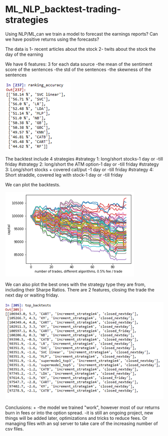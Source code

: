 # ML_NLP_backtest-trading-strategies



Using NLP/ML,can we train a model to forecast the earnings reports?
Can we have positive returns using the forecasts? 



The data is
1- recent articles about the stock
2- twits about the stock the day of the earning 


We have 6 features: 3 for each data source
-the mean of the sentiment score of the sentences
-the std of the sentences
-the skewness of the sentences


![](Images/accuracies_algorithms.png)



The backtest include 4 strategies 
#strategy 1: long/short stocks-1 day or -till friday
#strategy 2: long/short the ATM option-1 day or -till friday
#strategy 3: Long/short stocks + covered call/put -1 day or -till friday
#strategy 4: Short straddle, covered leg with stock-1 day or -till friday

We can plot the backtests.

![](Images/Backtest_all.png)

We can also plot the best ones with the strategy type they are from, including their Sharpe Ratios.
There are 2 features, closing the trade the next day or waiting friday.

![](Images/Ranking.png)




Conclusions: +
-the model we trained "work", however most of our returns burn in fees or into the option spread. 
-it is still an ongoing project, new things will be added later, optimizations and tricks to reduce fees. Or managing files with an sql server to take care of the increasing number of csv files.


